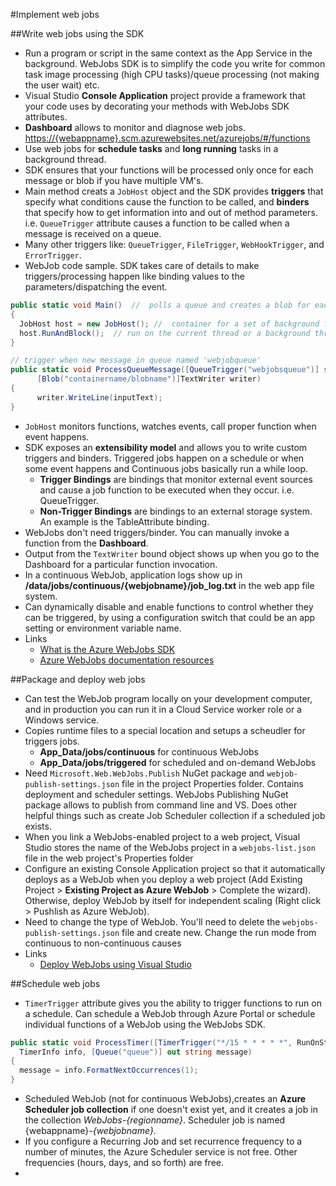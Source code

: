 #Implement web jobs

##Write web jobs using the SDK
  * Run a program or script in the same context as the App Service in the background. WebJobs SDK is to simplify the code you write for common task image processing (high CPU tasks)/queue processing (not making the user wait) etc.
  * Visual Studio __Console Application__ project provide a framework that your code uses by decorating your methods with WebJobs SDK attributes.
  * __Dashboard__ allows to monitor and diagnose web jobs. <https://{webappname}.scm.azurewebsites.net/azurejobs/#/functions>
  * Use web jobs for __schedule tasks__ and __long running__ tasks in a background thread.
  * SDK ensures that your functions will be processed only once for each message or blob if you have multiple VM's.
  * Main method creats a `JobHost` object and the SDK provides __triggers__ that specify what conditions cause the function to be called, and __binders__ that specify how to get information into and out of method parameters. i.e. `QueueTrigger` attribute causes a function to be called when a message is received on a queue.
  * Many other triggers like: `QueueTrigger`, `FileTrigger`, `WebHookTrigger`, and `ErrorTrigger`.
  * WebJob code sample. SDK takes care of details to make triggers/processing happen like binding values to the parameters/dispatching the event.
  ```c#
  public static void Main()  //  polls a queue and creates a blob for each message
  {
    JobHost host = new JobHost(); //  container for a set of background functions
    host.RunAndBlock();  // run on the current thread or a background thread. Current thread in this case.
  }

  // trigger when new message in queue named 'webjobqueue'
  public static void ProcessQueueMessage([QueueTrigger("webjobsqueue")] string inputText, 
        [Blob("containername/blobname")]TextWriter writer)
  {
        writer.WriteLine(inputText);
  }
  ```

  * `JobHost` monitors functions, watches events, call proper function when event happens.
  * SDK exposes an __extensibility model__ and allows you to write custom triggers and binders. Triggered jobs happen on a schedule or when some event happens and Continuous jobs basically run a while loop.
  	- __Trigger Bindings__ are bindings that monitor external event sources and cause a job function to be executed when they occur. i.e. QueueTrigger.
  	- __Non-Trigger Bindings__ are bindings to an external storage system. An example is the TableAttribute binding.
  * WebJobs don't need triggers/binder. You can manually invoke a function from the __Dashboard__.
  * Output from the `TextWriter` bound object shows up when you go to the Dashboard for a particular function invocation.
  * In a continuous WebJob, application logs show up in __/data/jobs/continuous/{webjobname}/job_log.txt__ in the web app file system.
  * Can dynamically disable and enable functions to control whether they can be triggered, by using a configuration switch that could be an app setting or environment variable name.
  * Links
  	- [What is the Azure WebJobs SDK](https://azure.microsoft.com/en-us/documentation/articles/websites-dotnet-webjobs-sdk)
  	- [Azure WebJobs documentation resources](https://azure.microsoft.com/en-us/documentation/articles/websites-webjobs-resources/)

##Package and deploy web jobs 
  * Can test the WebJob program locally on your development computer, and in production you can run it in a Cloud Service worker role or a Windows service.
  * Copies runtime files to a special location and setups a scheudler for triggers jobs.
  	- __App_Data/jobs/continuous__ for continuous WebJobs
  	- __App_Data/jobs/triggered__ for scheduled and on-demand WebJobs
  * Need `Microsoft.Web.WebJobs.Publish` NuGet package and `webjob-publish-settings.json` file in the project Properties folder. Contains deployment and scheduler settings. WebJobs Publishing NuGet package allows to publish from command line and VS. Does other helpful things such as create Job Scheduler collection if a scheduled job exists.
  * When you link a WebJobs-enabled project to a web project, Visual Studio stores the name of the WebJobs project in a `webjobs-list.json` file in the web project's Properties folder
  * Configure an existing Console Application project so that it automatically deploys as a WebJob when you deploy a web project (Add Existing Project > __Existing Project as Azure WebJob__ > Complete the wizard). Otherwise, deploy WebJob by itself for independent scaling (Right click > Pushlish as Azure WebJob).
  * Need to change the type of WebJob. You'll need to delete the `webjobs-publish-settings.json` file and create new. Change the run mode from continuous to non-continuous causes
  * Links
  	- [Deploy WebJobs using Visual Studio](https://azure.microsoft.com/en-us/documentation/articles/websites-dotnet-deploy-webjobs/)

##Schedule web jobs
  * `TimerTrigger` attribute gives you the ability to trigger functions to run on a schedule. Can schedule a WebJob through Azure Portal or schedule individual functions of a WebJob using the WebJobs SDK.
  ```c#
  public static void ProcessTimer([TimerTrigger("*/15 * * * * *", RunOnStartup = true)]
    TimerInfo info, [Queue("queue")] out string message)
  {
   	message = info.FormatNextOccurrences(1);
  }
  ```

  * Scheduled WebJob (not for continuous WebJobs),creates an __Azure Scheduler job collection__ if one doesn't exist yet, and it creates a job in the collection _WebJobs-{regionname}_. Scheduler job is named {webappname}-_{webjobname}_.
  * If you configure a Recurring Job and set recurrence frequency to a number of minutes, the Azure Scheduler service is not free. Other frequencies (hours, days, and so forth) are free.
  * 


